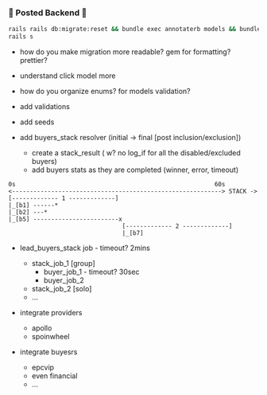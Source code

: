 ### 🚅 Posted Backend 💨

```bash
rails rails db:migrate:reset && bundle exec annotaterb models && bundle exec erd --direct
rails s
```

- how do you make migration more readable? gem for formatting? prettier?
- understand click model more
- how do you organize enums? for models validation?

- add validations
- add seeds
- add buyers_stack resolver (initial -> final [post inclusion/exclusion])
  - create a stack_result ( w? no log_if for all the disabled/excluded buyers)
  - add buyers stats as they are completed (winner, error, timeout)

```
0s                                                        60s
<-----------------------------------------------------------> STACK ->
[------------- 1 -------------]
|_[b1] ------*
|_[b2] ---*
|_[b5] ------------------------x
                                [------------- 2 -------------]
                                |_[b7]

```
- lead_buyers_stack job - timeout? 2mins
  - stack_job_1 [group]
    - buyer_job_1 - timeout? 30sec
    - buyer_job_2
  - stack_job_2 [solo]
  - ...

- integrate providers
  - apollo
  - spoinwheel

- integrate buyesrs
  - epcvip
  - even financial
  - ...
